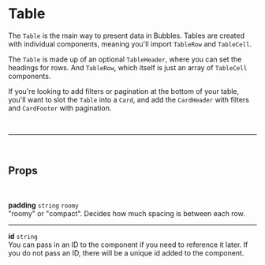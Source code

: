 # Table

The `Table` is the main way to present data in Bubbles. Tables are created with individual components, meaning you'll import `TableRow` and `TableCell`.

The `Table` is made up of an optional `TableHeader`, where you can set the headings for rows. And `TableRow`, which itself is just an array of `TableCell` components.

If you're looking to add filters or pagination at the bottom of your table, you'll want to slot the `Table` into a `Card`, and add the `CardHeader` with filters and `CardFooter` with pagination.

<br>

---

<br>

## Props

<br>

**padding** `string` <code class="blue">roomy</code> <br>
"roomy" or "compact". Decides how much spacing is between each row.

---

**id** `string`<br>
You can pass in an ID to the component if you need to reference it later. If you do not pass an ID, there will be a unique id added to the component.
